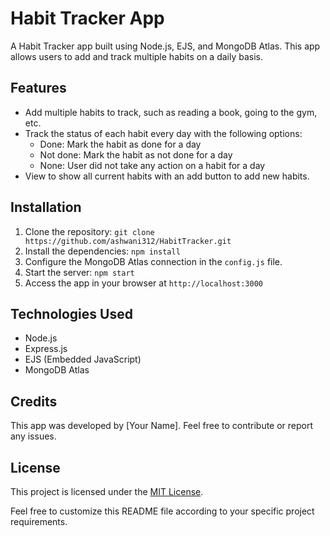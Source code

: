 

# Habit Tracker App

A Habit Tracker app built using Node.js, EJS, and MongoDB Atlas. This app allows users to add and track multiple habits on a daily basis.

## Features

- Add multiple habits to track, such as reading a book, going to the gym, etc.
- Track the status of each habit every day with the following options:
  - Done: Mark the habit as done for a day
  - Not done: Mark the habit as not done for a day
  - None: User did not take any action on a habit for a day
- View to show all current habits with an add button to add new habits.

## Installation

1. Clone the repository: `git clone https://github.com/ashwani312/HabitTracker.git`
2. Install the dependencies: `npm install`
3. Configure the MongoDB Atlas connection in the `config.js` file.
4. Start the server: `npm start`
5. Access the app in your browser at `http://localhost:3000`

## Technologies Used

- Node.js
- Express.js
- EJS (Embedded JavaScript)
- MongoDB Atlas

## Credits

This app was developed by [Your Name]. Feel free to contribute or report any issues.

## License

This project is licensed under the [MIT License](LICENSE).

Feel free to customize this README file according to your specific project requirements.
